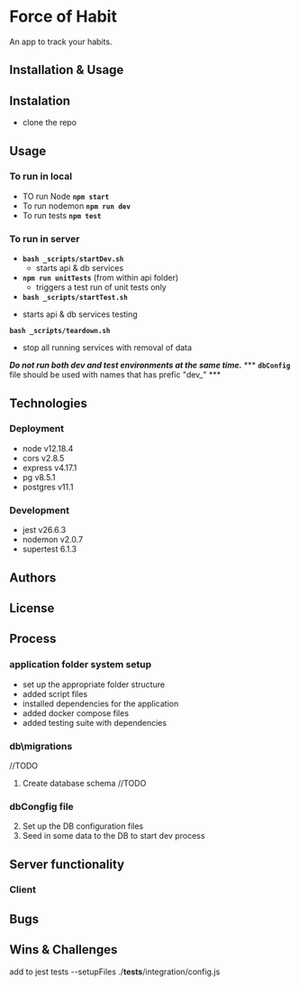 # Force of Habit
An app to track your habits. 

## Installation & Usage 
## Instalation 
+ clone the repo 

## Usage
### To run in local
+ TO run Node
**`npm start`**
+ To run nodemon
**`npm run dev`**
+ To run tests
**`npm test`**


### To run in server
+ **`bash _scripts/startDev.sh`**
    - starts api & db services
+ **`npm run unitTests`** (from within api folder)
    - triggers a test run of unit tests only
+ **`bash _scripts/startTest.sh`**
- starts api & db services testing

**`bash _scripts/teardown.sh`**
- stop all running services with removal of data

***Do not run both dev and test environments at the same time.***
*** **`dbConfig`** file should be used with names that has prefic "dev_" ***

## Technologies
### Deployment

+ node v12.18.4
+ cors v2.8.5
+ express v4.17.1
+ pg v8.5.1
+ postgres v11.1

### Development
+ jest v26.6.3
+ nodemon v2.0.7
+ supertest 6.1.3

## Authors

## License 

## Process 
### application folder system setup
+ set up the appropriate folder structure
+ added script files 
+ installed dependencies for the application
+ added docker compose files
+ added testing suite with dependencies

### db\migrations 
//TODO
1. Create database schema
//TODO
### dbCongfig file
2. Set up  the DB configuration files 
3. Seed in some data to the DB to start dev process

## Server functionality


### Client 




## Bugs
 

## Wins & Challenges


add to jest tests
--setupFiles ./__tests__/integration/config.js